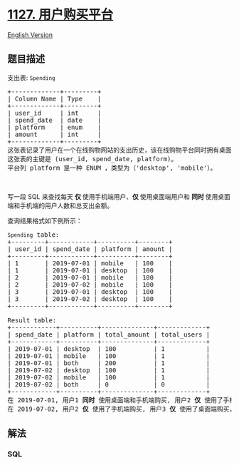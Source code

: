 # [1127. 用户购买平台](https://leetcode-cn.com/problems/user-purchase-platform)

[English Version](/solution/1100-1199/1127.User%20Purchase%20Platform/README_EN.md)

## 题目描述

<!-- 这里写题目描述 -->

<p>支出表: <code>Spending</code></p>

<pre>
+-------------+---------+
| Column Name | Type    |
+-------------+---------+
| user_id     | int     |
| spend_date  | date    |
| platform    | enum    | 
| amount      | int     |
+-------------+---------+
这张表记录了用户在一个在线购物网站的支出历史，该在线购物平台同时拥有桌面端（&#39;desktop&#39;）和手机端（&#39;mobile&#39;）的应用程序。
这张表的主键是 (user_id, spend_date, platform)。
平台列 platform 是一种 ENUM ，类型为（&#39;desktop&#39;, &#39;mobile&#39;）。</pre>

<p>&nbsp;</p>

<p>写一段 SQL 来查找每天&nbsp;<strong>仅&nbsp;</strong>使用手机端用户、<strong>仅&nbsp;</strong>使用桌面端用户和&nbsp;<strong>同时&nbsp;</strong>使用桌面端和手机端的用户人数和总支出金额。</p>

<p>查询结果格式如下例所示：</p>

<pre>
<code>Spending</code> table:
+---------+------------+----------+--------+
| user_id | spend_date | platform | amount |
+---------+------------+----------+--------+
| 1       | 2019-07-01 | mobile   | 100    |
| 1       | 2019-07-01 | desktop  | 100    |
| 2       | 2019-07-01 | mobile   | 100    |
| 2       | 2019-07-02 | mobile   | 100    |
| 3       | 2019-07-01 | desktop  | 100    |
| 3       | 2019-07-02 | desktop  | 100    |
+---------+------------+----------+--------+

Result table:
+------------+----------+--------------+-------------+
| spend_date | platform | total_amount | total_users |
+------------+----------+--------------+-------------+
| 2019-07-01 | desktop  | 100          | 1           |
| 2019-07-01 | mobile   | 100          | 1           |
| 2019-07-01 | both     | 200          | 1           |
| 2019-07-02 | desktop  | 100          | 1           |
| 2019-07-02 | mobile   | 100          | 1           |
| 2019-07-02 | both     | 0            | 0           |
+------------+----------+--------------+-------------+ 
在 2019-07-01, 用户1 <strong>同时 </strong>使用桌面端和手机端购买, 用户2 <strong>仅 </strong>使用了手机端购买，而用户3 <strong>仅 </strong>使用了桌面端购买。
在 2019-07-02, 用户2 <strong>仅 </strong>使用了手机端购买, 用户3 <strong>仅 </strong>使用了桌面端购买，且没有用户 <strong>同时 </strong>使用桌面端和手机端购买。</pre>


## 解法

<!-- 这里可写通用的实现逻辑 -->

<!-- tabs:start -->

### **SQL**

<!-- 这里可写当前语言的特殊实现逻辑 -->

```sql

```

<!-- tabs:end -->
